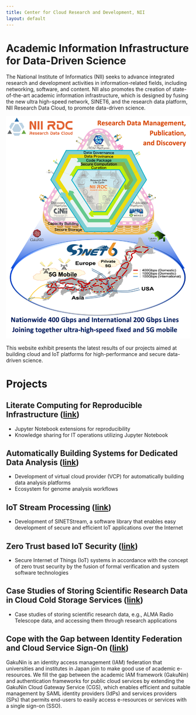 ```yaml
---
title: Center for Cloud Research and Development, NII
layout: default
---
```

# Academic Information Infrastructure for Data-Driven Science

The National Institute of Informatics (NII) seeks to advance integrated research and development activities in information-related fields, including networking, software, and content. NII also promotes the creation of state-of-the-art academic information infrastructure, which is designed by fusing the new ultra high-speed network, SINET6, and the research data platform, NII Research Data Cloud, to promote data-driven science. 

![OVERVIEW](figs/SC22_overview.png)

This website exhibit presents the latest results of our projects aimed at building cloud and IoT platforms for high-performance and secure data-driven science.

# Projects

## Literate Computing for Reproducible Infrastructure ([link](https://literate-computing.github.io/fastpages/tools_en/))
- Jupyter Notebook extensions for reproducibility
- Knowledge sharing for IT operations utilizing Jupyter Notebook

## Automatically Building Systems for Dedicated Data Analysis ([link](CREST))
- Development of virtual cloud provider (VCP) for automatically building data analysis platforms
- Ecosystem for genome analysis workflows 

## IoT Stream Processing ([link](SINETStream))
- Development of SINETStream, a software library that enables easy development of secure and efficient IoT applications over the Internet

## Zero Trust based IoT Security ([link](https://zt-iot.nii.ac.jp/en/))
- Secure Internet of Things (IoT) systems in accordance with the concept of zero trust security by the fusion of formal verification and system software technologies

## Case Studies of Storing Scientific Research Data in Cloud Cold Storage Services ([link](Storage))
- Case studies of storing scientific research data, e.g., ALMA Radio Telescope data, and accessing them through research applications

## Cope with the Gap between Identity Federation and Cloud Service Sign-On ([link](CGW))
GakuNin is an identity access management (IAM) federation that universities and institutes in Japan join to make good use of academic e-resources. We fill the gap between the academic IAM framework (GakuNin) and authentication frameworks for public cloud services by extending the GakuNin Cloud Gateway Service (CGS), which enables efficient and suitable management by SAML identity providers (IdPs) and services providers (SPs) that permits end-users to easily access e-resources or services with a single sign-on (SSO).
